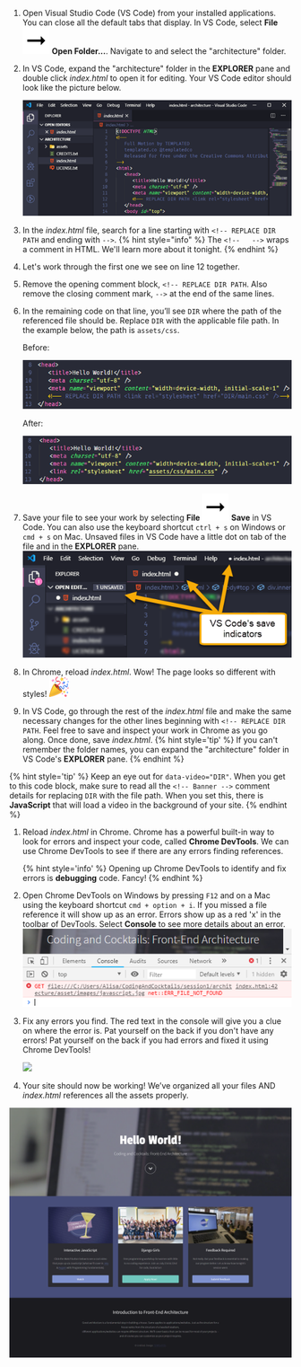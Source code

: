 1. Open Visual Studio Code (VS Code) from your installed applications. You can close all the default tabs that display. In VS Code, select **File** ![](../images/arrow-right.svg) **Open Folder...**. Navigate to and select the "architecture" folder. 

1. In VS Code, expand the "architecture" folder in the **EXPLORER** pane and double click _index.html_ to open it for editing. Your VS Code editor should look like the picture below.

   ![](images/vs-code.png)

1. In the _index.html_ file, search for a line starting with `<!-- REPLACE DIR PATH` and ending with `-->`.
   {% hint style="info" %}
The `<!--   -->` wraps a comment in HTML. We'll learn more about it tonight.
   {% endhint %}

1. Let's work through the first one we see on line 12 together.
  
1. Remove the opening comment block, `<!-- REPLACE DIR PATH`. Also remove the closing comment mark, `-->` at the end of the same lines.

1. In the remaining code on that line, you’ll see `DIR` where the path of the referenced file should be. Replace `DIR` with the applicable file path. In the example below, the path is `assets/css`.

   Before:

   ![](images/code-before.png)

   After:
   
   ![](images/code-after.png)

1. Save your file to see your work by selecting **File** ![](../images/arrow-right.svg) **Save** in VS Code. You can also use the keyboard shortcut `ctrl + s` on Windows or `cmd + s` on Mac. Unsaved files in VS Code have a little dot on tab of the file and in the **EXPLORER** pane.
   ![](images/vs-code-save.png)

1. In Chrome, reload _index.html_. Wow! The page looks so different with styles! ![](../images/emojis/party-popper.png)

1. In VS Code, go through the rest of the _index.html_ file and make the same necessary changes for the other lines beginning with  `<!-- REPLACE DIR PATH`. Feel free to save and inspect your work in Chrome as you go along. Once done, save _index.html_.
  {% hint style='tip' %}
If you can't remember the folder names, you can expand the "architecture" folder in VS Code's **EXPLORER** pane.
  {% endhint %}

  {% hint style='tip' %}
Keep an eye out for `data-video="DIR"`. When you get to this code block, make sure to read all the `<!-- Banner -->` comment details for replacing `DIR` with the file path. When you set this, there is **JavaScript** that will load a video in the background of your site.
  {% endhint %}

1. Reload _index.html_ in Chrome. Chrome has a powerful built-in way to look for errors and inspect your code, called **Chrome DevTools**. We can use Chrome DevTools to see if there are any errors finding references.

   {% hint style='info' %}
Opening up Chrome DevTools to identify and fix errors is **debugging** code. Fancy!
   {% endhint %}

1. Open Chrome DevTools on Windows by pressing `F12` and on a Mac using the keyboard shortcut `cmd + option + i`. If you missed a file reference it will show up as an error. Errors show up as a red 'x' in the toolbar of DevTools. Select **Console** to see more details about an error.
   ![](images/devtools-error.png)

1. Fix any errors you find. The red text in the console will give you a clue on where the error is. Pat yourself on the back if you don't have any errors! Pat yourself on the back if you had errors and fixed it using Chrome DevTools! 

   ![](https://media.giphy.com/media/U3qhS9zHC7D1u/giphy.gif)

1. Your site should now be working! We’ve organized all your files AND _index.html_ references all the assets properly.

![](images/finished.png)
